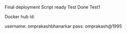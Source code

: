 Final deployment Script ready
Test
Done
Test1

Docker hub id:

username: omprakashbhanarkar
pass: omprakash@1995